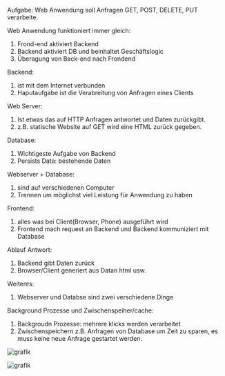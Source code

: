 Aufgabe:
Web Anwendung soll Anfragen GET, POST, DELETE, PUT verarbeite.

Web Anwendung funktioniert immer gleich:
1) Frond-end aktiviert Backend
2) Backend aktiviert DB und beinhaltet Geschäftslogic
3) Überagung von Back-end nach Frondend

Backend:
1) ist mit dem Internet verbunden
2) Haputaufgabe ist die Verabreitung von Anfragen eines Clients

Web Server:
1) Ist etwas das auf HTTP Anfragen antwortet und Daten zurückgibt.
2) z.B. statische Website auf GET wird eine HTML zurück gegeben.

Database:
1) Wichtigeste Aufgabe von Backend
2) Persists Data: bestehende Daten

Webserver + Database:
1) sind auf verschiedenen Computer
2) Trennen um möglichst viel Leistung für Anwendung zu haben

Frontend:
1) alles was bei Client(Browser, Phone) ausgeführt wird
2) Frontend mach request an Backend und Backend kommuniziert mit Database

Ablauf Antwort:
1) Backend gibt Daten zurück
2) Browser/Client generiert aus Datan html usw.

Weiteres:
1) Webserver und Databse sind zwei verschiedene Dinge

Background Prozesse und Zwischenspeiher/cache:
1) Backgroudn Prozesse: mehrere klicks werden verarbeitet
2) Zwischenspeichern z.B. Anfragen von Database um Zeit zu sparen, es muss keine neue Anfrage gestartet werden.

![grafik](https://user-images.githubusercontent.com/75083505/110251381-788d4e00-7f80-11eb-9e7a-5a88696e4131.png)


![grafik](https://user-images.githubusercontent.com/75083505/110251508-0832fc80-7f81-11eb-8920-2beda8f6ff1e.png)
